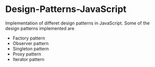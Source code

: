 # Design-Patterns-JavaScript

Implementation of differet design patterns in JavaScript.
Some of the design patterns implemented are
  - Factory pattern
  - Observer pattern
  - Singleton pattern
  - Proxy pattern
  - Iterator pattern
